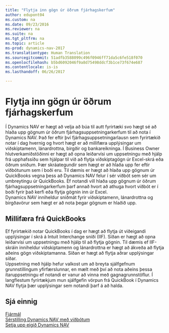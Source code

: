 ```yaml
---
title: "Flytja inn gögn úr öðrum fjárhagskerfum"
author: edupont04
ms.custom: na
ms.date: 09/23/2016
ms.reviewer: na
ms.suite: na
ms.tgt_pltfrm: na
ms.topic: article
ms-prod: dynamics-nav-2017
ms.translationtype: Human Translation
ms.sourcegitcommit: 51adfb3588099c496f0946ff71da5c6fe518f070
ms.openlocfilehash: b5bd6092046f9a8d75498ddcf3b1ce73f674e687
ms.contentlocale: is-is
ms.lasthandoff: 06/26/2017

---
```


# <a name="import-data-from-other-finance-systems"></a>Flytja inn gögn úr öðrum fjárhagskerfum
Í Dynamics NAV er hægt að velja að búa til autt fyrirtæki svo hægt sé að hlaða upp gögnum úr öðrum fjárhagsuppsetningarkerfum til að nota í Dynamics NAV. Það fer eftir því fjárhagsuppsetningarlausn sem fyrirtækið notar í dag hvernig og hvort hægt er að millifæra upplýsingar um viðskiptamenn, lánardrottna, birgðir og bankareikninga.
Í Business Owner hlutverkamiðstöðinni er hægt að opna leiðarvísi um uppsetningu með hjálp frá upphafssíðu sem hjálpar til við að flytja viðskiptagögn úr Excel-skrá eða öðrum sniðum. Þær skráategundir sem hægt er að hlaða upp fer eftir viðbótunum sem í boði eru. Til dæmis er hægt að hlaða upp gögnum úr QuickBooks vegna þess að Dynamics NAV felur í sér viðbót sem sér um umbreytingu úr QuickBooks. Ef notandi vill hlaða upp gögnum úr öðrum fjárhagsuppsetningarkerfum þarf annað hvort að athuga hvort viðbót er í boði fyrir það kerfi eða flytja gögnin inn úr Excel.  
Dynamics NAV inniheldur sniðmát fyrir viðskiptamenn, lánardrottna og birgðavörur sem hægt er að nota þegar gögnum er hlaðið upp.  

## <a name="transfer-from-quickbooks"></a>Millifæra frá QuickBooks
Ef fyrirtækið notar QuickBooks í dag er hægt að flytja út viðeigandi upplýsingar í skrá á Intuit Interchange sniði (IIF). Síðan er hægt að opna leiðarvísi um uppsetningu með hjálp til að flytja gögnin.
Til dæmis ef IIF-skráin inniheldur viðskiptamenn og lánardrottna er hægt að ákveða að flytja aðeins gögn viðskiptamanna. Síðan er hægt að flytja aðrar upplýsingar síðar.  
Uppsetning með hjálp hefur valkost um að breyta sjálfgefnum grunnstillingum yfirfærslunnar, en mælt með því að nota aðeins þessa ítaruppsetningu ef notandi er vanur að vinna með gagnagrunnstöflur. Í langflestum fyrirtækjum mun sjálfgefin vörpun frá QuickBook í Dynamics NAV flytja þær upplýsingar sem notandi þarf á að halda.

## <a name="see-also"></a>Sjá einnig
[Fjármál](finance-setup.md)  
[Sérstilling Dynamics NAV með viðbótum](ui-extensions.md)   
[Setja upp eigið Dynamics NAV](setup.md)

